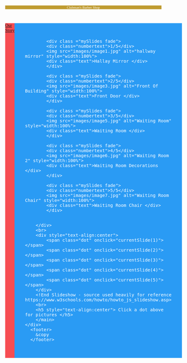 <!Clubman-Barber-Shop>
<!HTML Group Project>
<html>
  <head>
    <title> Clubman BarberShop </title>
	<link href="image/BarberShop.jpg" rel="shortcut icon">
    <link href="image/SwirlPole.png" rel="shortcut icon">
	<link href="image/Skull.png" rel="shortcut icon">	<!For the icon on the title bar>
    <link href="image/Scissors.png" rel="shortcut icon">
	<style>
      #wrapper { display: flex; 
	    width: 100%;
      }
      header { background-color:#bf9b30   ;
      text-align: center;
      color: white;
      font-family: "Times New Roman", Georgia, Garamond, serif;
      font-size: .8em;
	    width: 100%
	    padding: 1em: 
      }
      nav { flex: 2;
      background-color: #f64d52 ;
      order: 1;
      color: white;
      font-family: "Times New Roman", Georgia, Garamond, serif;
      font-size: 1em;
      }
      main { flex: 4;
      background-color: #2a9bf4 ;
      order: 2;
      padding: 2em;
      color: white;
      font-family: "Times New Roman", Georgia, Garamond, serif;
      font-size: 1.2em;
      }
      footer { background-color: #bf9b30  ;
      color: white;
      text-align: center;
      font-family: "Times New Roman", Georgia, Garamond, serif;
      font-size: x-small;
	    width: 100%;
	    padding: 1em;
      }
     
      *{margin: 0; box-sizing: border-box;}
      <!Slideshow>
.slideshow-container {
  max-width: 1000px;
  position: relative;
  margin: auto;
}
.mySlides {
  display: none;
}
.prev, .next {
  cursor: pointer;
  position: relative;
  top: 50%;
  width: auto;
  padding: 1px;
  color: white;
  font-weight: bold;
  font-size: 18px;
  transition: 0.6s ease;
  border-radius: 0 3px 3px 0;
}
.text {
  color: #f2f2f2;
  font-size: 15px;
  padding: 8px 12px;
  position: relative;
  height: auto;
  width: 100%;
  text-align: center;
}
.dot {
  cursor: pointer;
  height: 15px;
  width: 15px;
  margin: 0 2px;
  background-color: #bbb;
  border-radius: 50%;
  display: inline-block;
  transition: background-color 0.6s ease;
}
.active, .dot:hover {
  background-color: #717171;
}
.fade {
  animation-name: fade;
  animation-duration: 1.5s;
}
@keyframes fade {
  from {opacity: .4}
  to {opacity: 1}
}
	  <!End Slideshow -source used heavily for reference https://www.w3schools.com/howto/howto_js_slideshow.asp>
    </style>
  </head>
  <!javascript for slideshow>
	<script>
let slideIndex = 1;
showSlides(slideIndex);

function currentSlide(n) {
  showSlides(slideIndex = n);
}

function showSlides(n) {
  let i;
  let slides = document.getElementsByClassName("mySlides");
  let dots = document.getElementsByClassName("dot");
  if (n > slides.length) {slideIndex = 1}
  if (n < 1) {slideIndex = slides.length}
  for (i = 0; i < slides.length; i++) {
    slides[i].style.display = "none";
  }
  for (i = 0; i < dots.length; i++) {
    dots[i].className = dots[i].className.replace(" active", "");
  }
  slides[slideIndex-1].style.display = "block";
  dots[slideIndex-1].className += " active";
}
</script>
	<!end javascript for slideshow - script from https://www.w3schools.com/howto/howto_js_slideshow.asp>
  <body>
    <header>
      Clubman's Barber Shop 
    </header>
    <div id="wrapper">
      <nav>
        <a href="OS1.html"> Our Story</a>
      </nav>
      <main>
        <!Slideshow>
		<div class="slideshow-container">

			<div class ="mySlides fade">
			<div class="numbertext">1/5</div>
			<img src="images/image1.jpg" alt="hallway mirror" style="width:100%">
			<div class="text">Hallay Mirror </div>
			</div>
			
			<div class ="mySlides fade">
			<div class="numbertext">2/5</div>
			<img src="images/image3.jpg" alt="Front Of Building" style="width:100%">
			<div class="text">Front Door </div>
			</div>
			
			<div class ="mySlides fade">
			<div class="numbertext">3/5</div>
			<img src="images/image5.jpg" alt="Waiting Room" style="width:100%">
			<div class="text">Waiting Room </div>
			</div>
			
			<div class ="mySlides fade">
			<div class="numbertext">4/5</div>
			<img src="images/image6.jpg" alt="Waiting Room 2" style="width:100%">
			<div class="text">Waiting Room Decorations </div>
			</div>
			
			<div class ="mySlides fade">
			<div class="numbertext">5/5</div>
			<img src="images/image7.jpg" alt="Waiting Room Chair" style="width:100%">
			<div class="text">Waiting Room Chair </div>
			</div>
			
			
		</div>
		<br>
		<div style="text-align:center">
			<span class="dot" onclick="currentSlide(1)"></span>
			<span class="dot" onclick="currentSlide(2)"></span>
			<span class="dot" onclick="currentSlide(3)"></span>
			<span class="dot" onclick="currentSlide(4)"></span>
			<span class="dot" onclick="currentSlide(5)"></span>
		</div>
		<!End Slideshow - source used heavily for reference https://www.w3schools.com/howto/howto_js_slideshow.asp>
		<br>
		<h5 style="text-align:center"> Click a dot above for pictures </h5>
	    </main>
    </div>
      <footer>
        &copy
      </footer>
  </body>
 </html>




